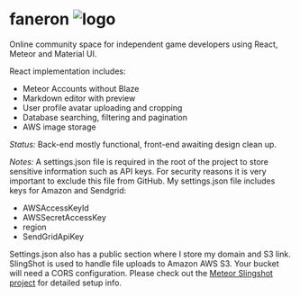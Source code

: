 # faneron ![logo](https://s3-us-west-2.amazonaws.com/faneron/images/logo.png "logo")

Online community space for independent game developers using React, Meteor and Material UI.

React implementation includes:
* Meteor Accounts without Blaze
* Markdown editor with preview
* User profile avatar uploading and cropping
* Database searching, filtering and pagination
* AWS image storage

_Status:_  Back-end mostly functional, front-end awaiting design clean up.

_Notes:_ A settings.json file is required in the root of the project to store sensitive information such as API keys.  For security reasons it is very important to exclude this file from GitHub. 
 My settings.json file includes keys for Amazon and Sendgrid:
* AWSAccessKeyId 
* AWSSecretAccessKey
* region
* SendGridApiKey

Settings.json also has a public section where I store my domain and S3 link.
SlingShot is used to handle file uploads to Amazon AWS S3.  Your bucket will need a CORS configuration.  Please check out the [Meteor Slingshot project](https://github.com/CulturalMe/meteor-slingshot) for detailed setup info.
